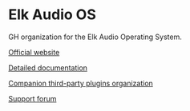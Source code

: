 # Elk Audio OS

GH organization for the Elk Audio Operating System.

[Official website](https://elk.audio/start)

[Detailed documentation](https://elk-audio.github.io/elk-docs/html/index.html)

[Companion third-party plugins organization](https://github.com/elk-community)

[Support forum](https://forum.elk.audio/)

